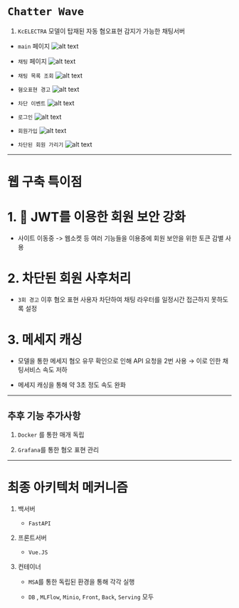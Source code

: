 # `Chatter Wave`

1. `KcELECTRA` 모델이 탑재된 자동 혐오표현 감지가 가능한 채팅서버  

- `main` 페이지 
![alt text](./images/main.png)

- `채팅` 페이지 
![alt text](./images/chatroom_list.png)

- `채팅 목록 조회` 
![alt text](./images/list.png)

- `혐오표현 경고` 
![alt text](./images/warning.png)

- `차단 이벤트` 
![alt text](./images/차단.png)


- `로그인` 
![alt text](./images/login.png)

- `회원가입`
![alt text](./images/sign.png)

- `차단된 회원 가리기` 
![alt text](./images/image-2.png)


---- 
# 웹 구축 특이점 

# 1. 🔑 JWT를 이용한 회원 보안 강화 

- 사이트 이동중 -> 웹소켓 등 여러 기능들을 이용중에 회원 보안을 위한 토큰 감별 사용 

# 2. 차단된 회원 사후처리 
- `3회 경고` 이후 혐오 표현 사용자 차단하여 채팅 라우터를 일정시간 접근하지 못하도록 설정 

# 3. 메세지 캐싱 
- 모델을 통한 메세지 혐오 유무 확인으로 인해 API 요청을 2번 사용 → 이로 인한 채팅서비스 속도 저하 

- 메세지 캐싱을 통해 약 3초 정도 속도 완화 

---- 

## 추후 기능 추가사항 
1. `Docker` 를 통한 매개 독립 

2. `Grafana`를 통한 혐오 표현 관리 

-----

# 최종 아키텍처 메커니즘 

1. 백서버 
    - `FastAPI` 

2. 프론트서버 
    - `Vue.JS` 

3. 컨테이너 
    - `MSA`를 통한 독립된 환경을 통해 각각 실행 
    
    - `DB` , `MLFlow`, `Minio`, `Front`, `Back`, `Serving` 모두 


